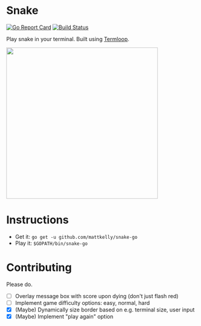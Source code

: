 # Snake
[![Go Report Card](https://goreportcard.com/badge/github.com/mattkelly/snake-go)](https://goreportcard.com/report/github.com/mattkelly/snake-go)
[![Build Status](https://travis-ci.org/mattkelly/snake-go.svg?branch=master)](https://travis-ci.org/mattkelly/snake-go)

Play snake in your terminal. Built using [Termloop](https://github.com/JoelOtter/termloop).

<img src="https://raw.githubusercontent.com/mattkelly/snake-go/975b886ca3cfed761b88b65f545af0fdf7741543/snake-go-demo.gif" width=400>

# Instructions
- Get it: `go get -u github.com/mattkelly/snake-go`
- Play it: `$GOPATH/bin/snake-go`

# Contributing
Please do.
- [ ] Overlay message box with score upon dying (don't just flash red)
- [ ] Implement game difficulty options: easy, normal, hard
- [x] (Maybe) Dynamically size border based on e.g. terminal size, user input
- [x] (Maybe) Implement "play again" option
